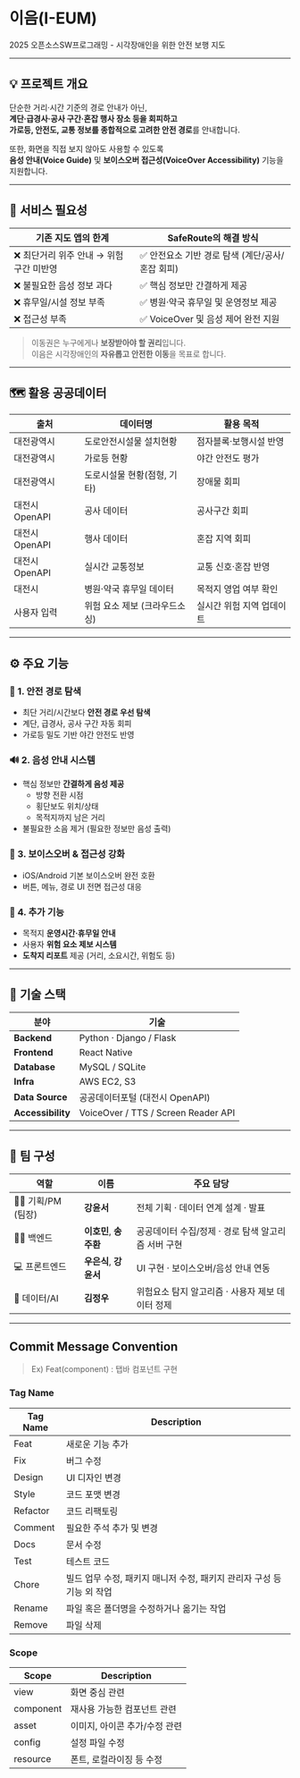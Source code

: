 # 이음(I-EUM)

2025 오픈소스SW프로그래밍 - 시각장애인을 위한 안전 보행 지도

---

## 💡 프로젝트 개요

단순한 거리·시간 기준의 경로 안내가 아닌,  
**계단·급경사·공사 구간·혼잡 행사 장소 등을 회피하고**  
**가로등, 안전도, 교통 정보를 종합적으로 고려한 안전 경로**를 안내합니다.

또한, 화면을 직접 보지 않아도 사용할 수 있도록  
**음성 안내(Voice Guide)** 및 **보이스오버 접근성(VoiceOver Accessibility)** 기능을 지원합니다.

---

## 🚨 서비스 필요성

| 기존 지도 앱의 한계 | SafeRoute의 해결 방식 |
|------------------|---------------------|
| ❌ 최단거리 위주 안내 → 위험 구간 미반영 | ✅ 안전요소 기반 경로 탐색 (계단/공사/혼잡 회피) |
| ❌ 불필요한 음성 정보 과다 | ✅ 핵심 정보만 간결하게 제공 |
| ❌ 휴무일/시설 정보 부족 | ✅ 병원·약국 휴무일 및 운영정보 제공 |
| ❌ 접근성 부족 | ✅ VoiceOver 및 음성 제어 완전 지원 |

> 이동권은 누구에게나 **보장받아야 할 권리**입니다.  
> 이음은 시각장애인의 **자유롭고 안전한 이동**을 목표로 합니다.

---

## 🗺️ 활용 공공데이터

| 출처 | 데이터명 | 활용 목적 |
|------|-----------|------------|
| 대전광역시 | 도로안전시설물 설치현황 | 점자블록·보행시설 반영 |
| 대전광역시 | 가로등 현황 | 야간 안전도 평가 |
| 대전광역시 | 도로시설물 현황(점형, 기타) | 장애물 회피 |
| 대전시 OpenAPI | 공사 데이터 | 공사구간 회피 |
| 대전시 OpenAPI | 행사 데이터 | 혼잡 지역 회피 |
| 대전시 OpenAPI | 실시간 교통정보 | 교통 신호·혼잡 반영 |
| 대전시 | 병원·약국 휴무일 데이터 | 목적지 영업 여부 확인 |
| 사용자 입력 | 위험 요소 제보 (크라우드소싱) | 실시간 위험 지역 업데이트 |

---

## ⚙️ 주요 기능

### 🧭 1. 안전 경로 탐색
- 최단 거리/시간보다 **안전 경로 우선 탐색**
- 계단, 급경사, 공사 구간 자동 회피
- 가로등 밀도 기반 야간 안전도 반영

### 🔊 2. 음성 안내 시스템
- 핵심 정보만 **간결하게 음성 제공**
    - 방향 전환 시점
    - 횡단보도 위치/상태
    - 목적지까지 남은 거리
- 불필요한 소음 제거 (필요한 정보만 음성 출력)

### 🦻 3. 보이스오버 & 접근성 강화
- iOS/Android 기본 보이스오버 완전 호환
- 버튼, 메뉴, 경로 UI 전면 접근성 대응

### 🏥 4. 추가 기능
- 목적지 **운영시간·휴무일 안내**
- 사용자 **위험 요소 제보 시스템**
- **도착지 리포트** 제공 (거리, 소요시간, 위험도 등)

---

## 🧩 기술 스택

| 분야 | 기술 |
|------|------|
| **Backend** | Python · Django / Flask |
| **Frontend** | React Native |
| **Database** | MySQL / SQLite |
| **Infra** | AWS EC2, S3 |
| **Data Source** | 공공데이터포털 (대전시 OpenAPI) |
| **Accessibility** | VoiceOver / TTS / Screen Reader API |

---

## 👥 팀 구성

| 역할 | 이름 | 주요 담당 |
|------|------|------------|
| 👩‍💼 기획/PM (팀장) | **강윤서** | 전체 기획 · 데이터 연계 설계 · 발표 |
| 🧑‍💻 백엔드 | **이호민**, **송주환** | 공공데이터 수집/정제 · 경로 탐색 알고리즘 서버 구현 |
| 💻 프론트엔드 | **우은식**, **강윤서** | UI 구현 · 보이스오버/음성 안내 연동 |
| 🧠 데이터/AI | **김정우** | 위험요소 탐지 알고리즘 · 사용자 제보 데이터 정제 |

---


## Commit Message Convention
> Ex) Feat(component) : 탭바 컴포넌트 구현


### Tag Name 

|Tag Name|Description|
|------|---|
|Feat|새로운 기능 추가|
|Fix|버그 수정|
|Design|UI 디자인 변경|
|Style|코드 포맷 변경|
|Refactor|코드 리팩토링|
|Comment|필요한 주석 추가 및 변경|
|Docs|문서 수정|
|Test|테스트 코드|
|Chore|빌드 업무 수정, 패키지 매니저 수정, 패키지 관리자 구성 등 기능 외 작업|
|Rename|파일 혹은 폴더명을 수정하거나 옮기는 작업|
|Remove|파일 삭제|


### Scope
|Scope|Description|
|------|---|
|view|화면 중심 관련|
|component|재사용 가능한 컴포넌트 관련|
|asset|이미지, 아이콘 추가/수정 관련|
|config|설정 파일 수정|
|resource|폰트, 로컬라이징 등 수정|

